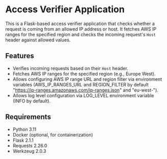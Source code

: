 # Access Verifier Application

This is a Flask-based access verifier application that checks whether a request is coming from an allowed IP address or host. It fetches AWS IP ranges for the specified region and checks the incoming request's `Host` header against allowed values.

## Features

- Verifies incoming requests based on their `Host` header.
- Fetches AWS IP ranges for the specified region (e.g., Europe West).
- Allows configuring AWS IP range URL and region filter via environment variables (AWS_IP_RANGES_URL and REGION_FILTER by default "https://ip-ranges.amazonaws.com/ip-ranges.json" and "eu-west-").
- Allows log level configuration via LOG_LEVEL environment variable (INFO by default).

## Requirements

- Python 3.11
- Docker (optional, for containerization)
- Flask 2.1.1
- Requests 2.26.0
- Werkzeug 2.0.3


